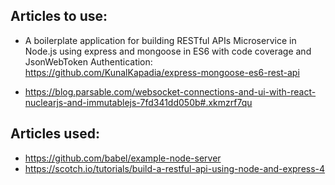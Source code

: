 
## Articles to use:

* A boilerplate application for building RESTful APIs Microservice in Node.js using express and mongoose in ES6 with code coverage and JsonWebToken Authentication: https://github.com/KunalKapadia/express-mongoose-es6-rest-api

* https://blog.parsable.com/websocket-connections-and-ui-with-react-nuclearjs-and-immutablejs-7fd341dd050b#.xkmzrf7qu

## Articles used:

* https://github.com/babel/example-node-server
* https://scotch.io/tutorials/build-a-restful-api-using-node-and-express-4
